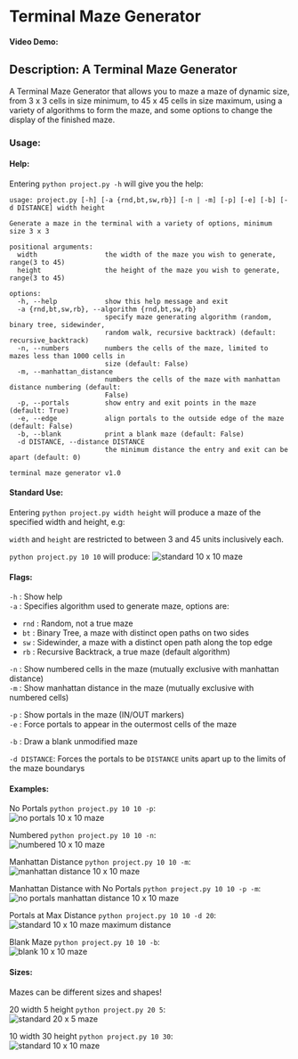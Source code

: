 # Terminal Maze Generator

#### Video Demo: <URL HERE>

## Description: A Terminal Maze Generator

A Terminal Maze Generator that allows you to maze a maze of dynamic size, from 3 x 3 cells in size minimum, to 45 x 45 cells in size maximum, using a variety of algorithms to form the maze, and some options to change the display of the finished maze.

### Usage:

#### Help:

Entering `python project.py -h` will give you the help:

```
usage: project.py [-h] [-a {rnd,bt,sw,rb}] [-n | -m] [-p] [-e] [-b] [-d DISTANCE] width height

Generate a maze in the terminal with a variety of options, minimum size 3 x 3

positional arguments:
  width                 the width of the maze you wish to generate, range(3 to 45)
  height                the height of the maze you wish to generate, range(3 to 45)

options:
  -h, --help            show this help message and exit
  -a {rnd,bt,sw,rb}, --algorithm {rnd,bt,sw,rb}
                        specify maze generating algorithm (random, binary tree, sidewinder,
                        random walk, recursive backtrack) (default: recursive_backtrack)
  -n, --numbers         numbers the cells of the maze, limited to mazes less than 1000 cells in
                        size (default: False)
  -m, --manhattan_distance
                        numbers the cells of the maze with manhattan distance numbering (default:
                        False)
  -p, --portals         show entry and exit points in the maze (default: True)
  -e, --edge            align portals to the outside edge of the maze (default: False)
  -b, --blank           print a blank maze (default: False)
  -d DISTANCE, --distance DISTANCE
                        the minimum distance the entry and exit can be apart (default: 0)

terminal maze generator v1.0
```

#### Standard Use:

Entering `python project.py width height` will produce a maze of the specified width and height, e.g:

`width` and `height` are restricted to between 3 and 45 units inclusively each.

`python project.py 10 10` will produce: ![standard 10 x 10 maze](/images/1010.png)

#### Flags:

`-h` : Show help\
`-a` : Specifies algorithm used to generate maze, options are:

- `rnd` : Random, not a true maze
- `bt` : Binary Tree, a maze with distinct open paths on two sides
- `sw` : Sidewinder, a maze with a distinct open path along the top edge
- `rb` : Recursive Backtrack, a true maze (default algorithm)

`-n` : Show numbered cells in the maze (mutually exclusive with manhattan distance)\
`-m` : Show manhattan distance in the maze (mutually exclusive with numbered cells)

`-p` : Show portals in the maze (IN/OUT markers)\
`-e` : Force portals to appear in the outermost cells of the maze

`-b` : Draw a blank unmodified maze

`-d DISTANCE`: Forces the portals to be `DISTANCE` units apart up to the limits of the maze boundarys

#### Examples:

No Portals `python project.py 10 10 -p`:\
![no portals 10 x 10 maze](/images/1010noportal.png)

Numbered `python project.py 10 10 -n`:\
![numbered 10 x 10 maze](/images/1010numbered.png)

Manhattan Distance `python project.py 10 10 -m`:\
![manhattan distance 10 x 10 maze](/images/1010manhattan.png)

Manhattan Distance with No Portals `python project.py 10 10 -p -m`:\
![no portals manhattan distance 10 x 10 maze](/images/1010noportalmanhattan.png)

Portals at Max Distance `python project.py 10 10 -d 20`:\
![standard 10 x 10 maze maximum distance](/images/1010distancemax.png)

Blank Maze `python project.py 10 10 -b`:\
![blank 10 x 10 maze](/images/1010blank.png)

#### Sizes:

Mazes can be different sizes and shapes!

20 width 5 height `python project.py 20 5`:\
![standard 20 x 5 maze](/images/205.png)

10 width 30 height `python project.py 10 30`:\
![standard 10 x 10 maze](/images/1030.png)
